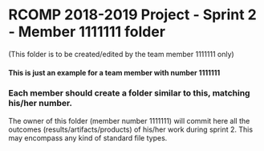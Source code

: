 RCOMP 2018-2019 Project - Sprint 2 - Member 1111111 folder
===========================================
(This folder is to be created/edited by the team member 1111111 only)

#### This is just an example for a team member with number 1111111 ####
### Each member should create a folder similar to this, matching his/her number. ###
The owner of this folder (member number 1111111) will commit here all the outcomes (results/artifacts/products)		       of his/her work during sprint 2. This may encompass any kind of standard file types.
